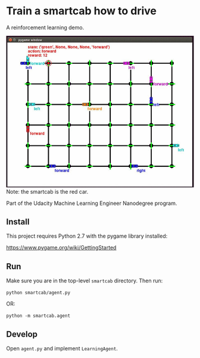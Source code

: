 # Train a smartcab how to drive
A reinforcement learning demo.

![A fully trained agent](./smartcab.gif?raw=true)
Note: the smartcab is the red car.

Part of the Udacity Machine Learning Engineer Nanodegree program.

## Install

This project requires Python 2.7 with the pygame library installed:

https://www.pygame.org/wiki/GettingStarted

## Run

Make sure you are in the top-level `smartcab` directory. Then run:

```python smartcab/agent.py```

OR:

```python -m smartcab.agent```

## Develop

Open `agent.py` and implement `LearningAgent`.
